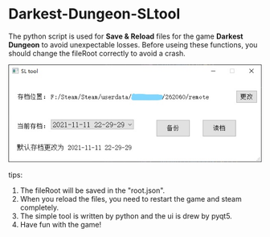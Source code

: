 # Darkest-Dungeon-SLtool

The python script is used for **Save & Reload** files for the game **Darkest Dungeon** to avoid unexpectable losses.
Before useing these functions, you should change the fileRoot correctly to avoid a crash.

![image](https://github.com/WZN1ng/Darkest-Dungeon-SLtool/raw/main/DDSLTool/img/tool.jpg)

tips:
1. The fileRoot will be saved in the "root.json".
2. When you reload the files, you need to restart the game and steam completely.
3. The simple tool is written by python and the ui is drew by pyqt5.
4. Have fun with the game!
